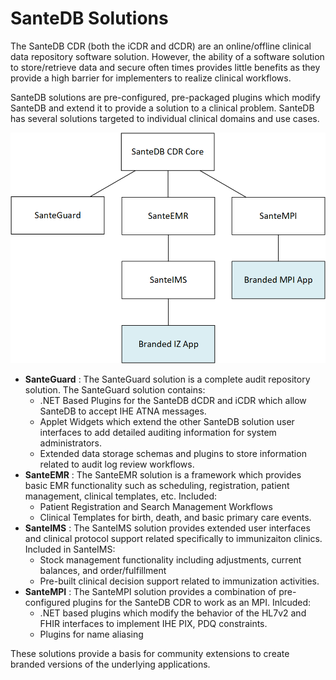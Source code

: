 # SanteDB Solutions

The SanteDB CDR (both the iCDR and dCDR) are an online/offline clinical data repository software solution. However, the ability of a software solution to store/retrieve data and secure often times provides little benefits as they provide a high barrier for implementers to realize clinical workflows.

SanteDB solutions are pre-configured, pre-packaged plugins which modify SanteDB and extend it to provide a solution to a clinical problem. SanteDB has several solutions targeted to individual clinical domains and use cases.&#x20;

![](<../../../.gitbook/assets/image (188).png>)

* **SanteGuard** : The SanteGuard solution is a complete audit repository solution. The SanteGuard solution contains:
  * .NET Based Plugins for the SanteDB dCDR and iCDR which allow SanteDB to accept IHE ATNA messages.
  * Applet Widgets which extend the other SanteDB solution user interfaces to add detailed auditing information for system administrators.
  * Extended data storage schemas and plugins to store information related to audit log review workflows.
* **SanteEMR** : The SanteEMR solution is a framework which provides basic EMR functionality such as scheduling, registration, patient management, clinical templates, etc. Included:
  * Patient Registration and Search Management Workflows
  * Clinical Templates for birth, death, and basic primary care events.
* **SanteIMS** : The SanteIMS solution provides extended user interfaces and clinical protocol support related specifically to immunizaiton clinics. Included in SanteIMS:
  * Stock management functionality including adjustments, current balances, and order/fulfillment
  * Pre-built clinical decision support related to immunization activities.
* **SanteMPI** : The SanteMPI solution provides a combination of pre-configured plugins for the SanteDB CDR to work as an MPI. Inlcuded:
  * .NET based plugins which modify the behavior of the HL7v2 and FHIR interfaces to implement IHE PIX, PDQ constraints.
  * Plugins for name aliasing&#x20;

These solutions provide a basis for community extensions to create branded versions of the underlying applications.
